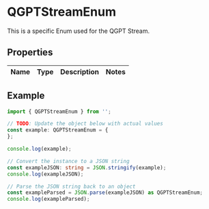 
# QGPTStreamEnum

This is a specific Enum used for the QGPT Stream.

## Properties

Name | Type | Description | Notes
------------ | ------------- | ------------- | -------------

## Example

```typescript
import { QGPTStreamEnum } from '';

// TODO: Update the object below with actual values
const example: QGPTStreamEnum = {
};

console.log(example);

// Convert the instance to a JSON string
const exampleJSON: string = JSON.stringify(example);
console.log(exampleJSON);

// Parse the JSON string back to an object
const exampleParsed = JSON.parse(exampleJSON) as QGPTStreamEnum;
console.log(exampleParsed);
```




